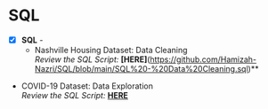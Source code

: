 # SQL

- [x] **SQL** - 
  - Nashville Housing Dataset: Data Cleaning <br />
*Review the SQL Script:* **[HERE]**(https://github.com/Hamizah-Nazri/SQL/blob/main/SQL%20-%20Data%20Cleaning.sql)**<br />

- COVID-19 Dataset: Data Exploration  <br />
*Review the SQL Script:* **[HERE](https://github.com/Hamizah-Nazri/SQL/blob/main/SQL%20-%20Data%20Exploration.sql)**<br />
